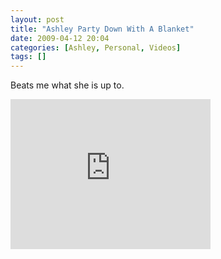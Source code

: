 ```yaml
---
layout: post
title: "Ashley Party Down With A Blanket"
date: 2009-04-12 20:04
categories: [Ashley, Personal, Videos]
tags: []
---
```



Beats me what she is up to.
<iframe height="240" src="https://skydrive.live.com/embed?cid=F443C8FEC5D6FFCE&amp;resid=F443C8FEC5D6FFCE%21198&amp;authkey=ADuZcWT9lFu7V1M" frameborder="0" width="320" scrolling="no"></iframe>
